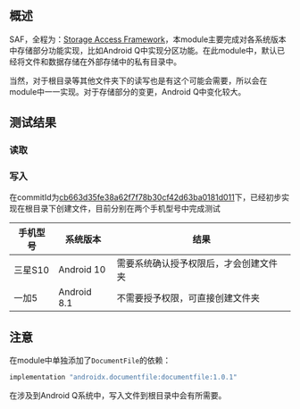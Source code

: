 ## 概述

SAF，全程为：[Storage Access Framework](https://developer.android.com/guide/topics/providers/document-provider)，本module主要完成对各系统版本中存储部分功能实现，比如Android Q中实现分区功能。在此module中，默认已经将文件和数据存储在外部存储中的私有目录中。

当然，对于根目录等其他文件夹下的读写也是有这个可能会需要，所以会在module中一一实现。对于存储部分的变更，Android Q中变化较大。

## 测试结果

### 读取



### 写入

在commitId为[cb663d35fe38a62f7f78b30cf42d63ba0181d011](https://gitee.com/fmzq/Multiple/commit/cb663d35fe38a62f7f78b30cf42d63ba0181d011)下，已经初步实现在根目录下创建文件，目前分别在两个手机型号中完成测试

| 手机型号 | 系统版本    | 结果                                   |
| -------- | ----------- | -------------------------------------- |
| 三星S10  | Android 10  | 需要系统确认授予权限后，才会创建文件夹 |
| 一加5    | Android 8.1 | 不需要授予权限，可直接创建文件夹       |

## 注意

在module中单独添加了`DocumentFile`的依赖：

```groovy
implementation "androidx.documentfile:documentfile:1.0.1"
```

在涉及到Android Q系统中，写入文件到根目录中会有所需要。